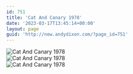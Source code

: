 ```yaml
---
id: 751
title: 'Cat And Canary 1978'
date: '2023-03-17T13:45:14+00:00'
layout: page
guid: 'http://new.andydixon.com/?page_id=751'
---
```


![Cat And Canary 1978](https://i0.wp.com/assets.g8x2.ldn.idrivee2-23.com/posters/Cat%20And%20Canary%201978%2001.jpg?w=1200&ssl=1 "Cat And Canary 1978")  
![Cat And Canary 1978](https://i0.wp.com/assets.g8x2.ldn.idrivee2-23.com/posters/Cat%20And%20Canary%201978%2002.jpg?w=1200&ssl=1 "Cat And Canary 1978")  
![Cat And Canary 1978](https://i0.wp.com/assets.g8x2.ldn.idrivee2-23.com/posters/Cat%20And%20Canary%201978%2003.jpg?w=1200&ssl=1 "Cat And Canary 1978")